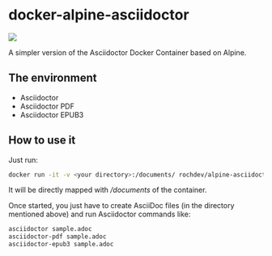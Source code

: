 # docker-alpine-asciidoctor

[![](https://imagelayers.io/badge/rochdev/alpine-asciidoctor:latest.svg)](https://imagelayers.io/?images=rochdev/alpine-asciidoctor:latest 'Get your own badge on imagelayers.io')

A simpler version of the Asciidoctor Docker Container based on Alpine.

## The environment

* Asciidoctor
* Asciidoctor PDF
* Asciidoctor EPUB3

## How to use it

Just run:

```sh
docker run -it -v <your directory>:/documents/ rochdev/alpine-asciidoctor
```

It will be directly mapped with _/documents_ of the container.

Once started, you just have to create AsciiDoc files (in the directory mentioned above) and run Asciidoctor commands like:

```sh
asciidoctor sample.adoc
asciidoctor-pdf sample.adoc
asciidoctor-epub3 sample.adoc
```
